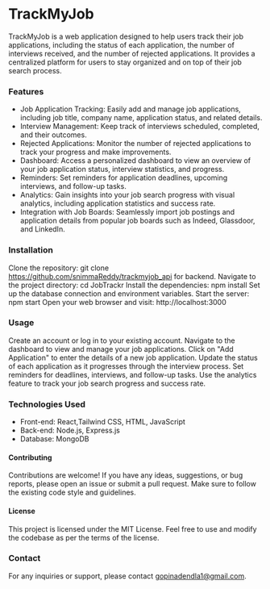 # TrackMyJob

TrackMyJob is a web application designed to help users track their job applications, including the status of each application, the number of interviews received, and the number of rejected applications. 
It provides a centralized platform for users to stay organized and on top of their job search process.

### Features
* Job Application Tracking: Easily add and manage job applications, including job title, company name, application status, and related details.
* Interview Management: Keep track of interviews scheduled, completed, and their outcomes.
* Rejected Applications: Monitor the number of rejected applications to track your progress and make improvements.
* Dashboard: Access a personalized dashboard to view an overview of your job application status, interview statistics, and progress.
* Reminders: Set reminders for application deadlines, upcoming interviews, and follow-up tasks.
* Analytics: Gain insights into your job search progress with visual analytics, including application statistics and success rate.
* Integration with Job Boards: Seamlessly import job postings and application details from popular job boards such as Indeed, Glassdoor, and LinkedIn.

### Installation
Clone the repository: git clone https://github.com/snimmaReddy/trackmyjob_api for backend.
Navigate to the project directory: cd JobTrackr
Install the dependencies: npm install
Set up the database connection and environment variables.
Start the server: npm start
Open your web browser and visit: http://localhost:3000

### Usage
Create an account or log in to your existing account.
Navigate to the dashboard to view and manage your job applications.
Click on "Add Application" to enter the details of a new job application.
Update the status of each application as it progresses through the interview process.
Set reminders for deadlines, interviews, and follow-up tasks.
Use the analytics feature to track your job search progress and success rate.

### Technologies Used
* Front-end: React,Tailwind CSS, HTML, JavaScript
* Back-end: Node.js, Express.js
* Database: MongoDB

#### Contributing
Contributions are welcome! If you have any ideas, suggestions, or bug reports, please open an issue or submit a pull request. Make sure to follow the existing code style and guidelines.

#### License
This project is licensed under the MIT License. Feel free to use and modify the codebase as per the terms of the license.

### Contact
For any inquiries or support, please contact gopinadendla1@gmail.com.

